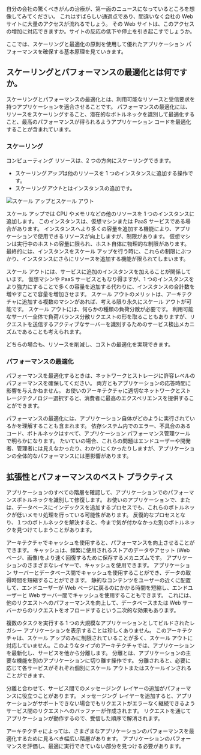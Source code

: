 自分の会社の驚くべきがんの治療が、第一面のニュースになっているところを想像してみてください。 これはすばらしい通過点であり、間違いなく会社の Web サイトに大量のアクセスが流れるでしょう。 その Web サイトは、このアクセスの増加に対応できますか。サイトの反応の低下や停止を引き起こすでしょうか。

ここでは、スケーリングと最適化の原則を使用して優れたアプリケーション パフォーマンスを確保する基本原理を見ていきます。

## <a name="what-is-scaling-and-performance-optimization"></a>スケーリングとパフォーマンスの最適化とは何ですか。

スケーリングとパフォーマンスの最適化とは、利用可能なリソースと受信要求を持つアプリケーションを適合させることです。 パフォーマンスの最適化には、リソースをスケーリングすること、潜在的なボトルネックを識別して最適化すること、最高のパフォーマンスが得られるようアプリケーション コードを最適化することが含まれています。

### <a name="scaling"></a>スケーリング

コンピューティング リソースは、2 つの方向にスケーリングできます。

* スケーリング*アップ*は他のリソースを 1 つのインスタンスに追加する操作です。
* スケーリング*アウト*とはインスタンスの追加です。

![スケール アップとスケール アウト](../media-draft/scale-up-scale-out.png)

スケール アップでは CPU やメモリなどの他のリソースを 1 つのインスタンスに追加します。 このインスタンスは、仮想マシンまたは PaaS サービスである場合があります。 インスタンスへより多くの容量を追加する機能により、アプリケーションで使用できるリソースが向上しますが、制限があります。 仮想マシンは実行中のホストの容量に限られ、ホスト自体に物理的な制限があります。 最終的には、インスタンスをスケール アップを行う時に、これらの制限にぶつかり、インスタンスにさらにリソースを追加する機能が限られてしまいます。

スケール アウトには、サービスに追加のインスタンスを加えることが関係しています。 仮想マシンや PaaS サービスともなり得ますが、1 つのインスタンスをより強力にすることで多くの容量を追加する代わりに、インスタンスの合計数を増やすことで容量を増加させます。 スケール アウトのメリットは、アーキテクチャに追加する複数のマシンがあれば、考える限り永久にスケール アウトが可能です。 スケール アウトには、何らかの種類の負荷分散が必要です。 利用可能なサーバー全体で負荷バランス分散リクエストの形を取ることもありますが、リクエストを送信するアクティブなサーバーを識別するためのサービス検出メカニズムであることも考えられます。

どちらの場合も、リソースを削減し、コストの最適化を実現できます。

### <a name="performance-optimization"></a>パフォーマンスの最適化

パフォーマンスを最適化するときは、ネットワークとストレージに許容レベルのパフォーマンスを確保してください。 両方ともアプリケーションの応答時間に影響を与えかねません。 お使いのアーキテクチャに適切なネットワークとストレージテクノロジー選択すると、消費者に最高のエクスペリエンスを提供することができます。

パフォーマンスの最適化には、アプリケーション自体がどのように実行されているかを理解することも含まれます。 依存システム内でのエラー、不具合のあるコード、ボトルネックはすべて、アプリケーション パフォーマンス管理ツールで明らかになります。 たいていの場合、これらの問題はエンドユーザーや開発者、管理者には見えなかったり、わかりにくかったりしますが、アプリケーションの全体的なパフォーマンスには悪影響があります。

## <a name="scalability-and-performance-best-practices"></a>拡張性とパフォーマンスのベスト プラクティス

アプリケーションのすべての階層を確認して、アプリケーションでのパフォーマンスボトルネックを識別して修復します。 お使いのアプリケーションで、または、データベースにインデックスを追加するプロセスでも、これらのボトルネックが低いメモリ処理を行っている可能性があります。 反復的なプロセスとなり、１つのボトルネックを解決すると、今まで気が付かなかった別のボトルネックを見つけてしまうことがあります。

アーキテクチャでキャッシュを使用すると、パフォーマンスを向上させることができます。 キャッシュは、頻繁に使用されるストアのデータやアセット (Web ページ、画像)をより速く回復するために保存するメカニズムです。 アプリケーションのさまざまなレイヤーで、キャッシュを使用できます。 アプリケーション サーバーとデータベース間でキャッシュを使用することができ、データの取得時間を短縮することができます。 静的なコンテンツをユーザーの近くに配置して、エンドユーザーが Web ページに戻るのにかかる時間を短縮し、エンドユーザーと Web サーバー間でキャッシュを使用することもできます。 これには、他のリクエストへのパフォーマンスを向上して、データベースまたは Web サーバーからのリクエストをオフロードするという二次的な効果もあります。

複数のタスクを実行する 1 つの大規模なアプリケーションとしてビルドされたレガシー アプリケーションを表示することは珍しくありません。 このアーキテクチャは、スケール アップのみに制限されていることが多く、スケール アウトに対応していません。このようなタイプのアーキテクチャでは、アプリケーションを最新化し、サービスを他から分離します。 分離とは、アプリケーションの主要な機能を別のアプリケーションに切り離す操作です。 分離されると、必要に応じて各サービスがそれぞれ個別にスケール アウトまたはスケールインされることができます、

分離と合わせて、サービス間でのメッセージング レイヤーの追加がパフォーマンスに役立つことがあります。 メッセージング レイヤーを追加すると、アプリケーションがサポートできない場合でもリクエストがエラーなく継続できるようサービス間のリクエストへのバッファーが作成されます。 リクエストを通じてアプリケーションが動作するので、受信した順序で解消されます。

アーキテクチャによっては、さまざまなアプリケーションのパフォーマンスを最適化するために見るべき幅広い階層があります。 アプリケーションのパフォーマンスを評価し、最適に実行できていない部分を見つける必要があります。
